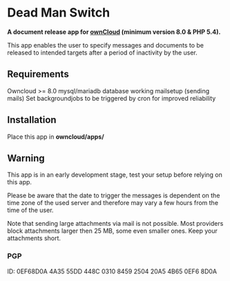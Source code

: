 # Dead Man Switch

**A document release app for [ownCloud](https://owncloud.org) (minimum version 8.0 & PHP 5.4).** 

This app enables the user to specify messages and documents to be released to intended targets after a period of inactivity by the user.


## Requirements

Owncloud >= 8.0
mysql/mariadb database
working mailsetup (sending mails)
Set backgroundjobs to be triggered by cron for improved reliability


## Installation

Place this app in **owncloud/apps/**



## Warning

This app is in an early development stage, test your setup before relying on this app.

Please be aware that the date to trigger the messages is dependent on the time zone of the used server and therefore may vary a few hours from the time of the user.

Note that sending large attachments via mail is not possible. Most providers block attachments larger then 25 MB, some even smaller ones. Keep your attachments short.


### PGP

ID: 0EF68D0A
4A35 55DD 448C 0310 8459  2504 20A5 4B65 0EF6 8D0A

